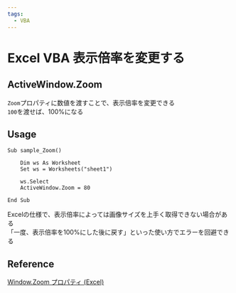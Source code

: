 ```yaml
---
tags:
  - VBA
---
```


# Excel VBA 表示倍率を変更する

## ActiveWindow.Zoom

`Zoom`プロパティに数値を渡すことで、表示倍率を変更できる<br>
`100`を渡せば、100%になる

## Usage

```VBScript
Sub sample_Zoom()

    Dim ws As Worksheet
    Set ws = Worksheets("sheet1")

    ws.Select
    ActiveWindow.Zoom = 80

End Sub
```

Excelの仕様で、表示倍率によっては画像サイズを上手く取得できない場合がある<br>
「一度、表示倍率を100%にした後に戻す」といった使い方でエラーを回避できる<br>

## Reference
[Window.Zoom プロパティ (Excel)](https://learn.microsoft.com/ja-jp/office/vba/api/excel.window.zoom)

